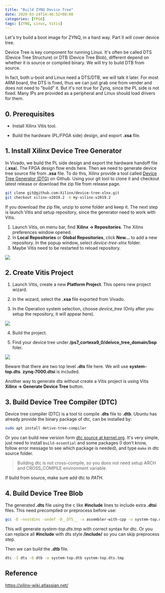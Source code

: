 ```yaml
---
title: "Build ZYNQ Device Tree"
date: 2020-03-24T14:46:52+08:00
categories: [FPGA]
tags: [ZYNQ, Linux, Vitis]
---
```


Let's try build a boot image for ZYNQ, in a hard way. Part II will cover device tree.

Device Tree is key component for running Linux. It's often be called DTS (Device Tree Structure) or DTB (Device Tree Blob), different depend on whether it is source or compiled binary. We will try to build DTB from source.

<!-- more -->

In fact, both u-boot and Linux need a DTS/DTB, we will talk it later. For most ARM board, the DTS is fixed, thus we can just grab one from vender and does not need to "build" it. But it's not true for Zynq, since the PL side is not fixed. Many IPs are provided as a peripheral and Linux should load drivers for them.

## 0. Prerequisites

* Install Xilinx Vitis tool.

* Build the hardware (PL/FPGA side) design, and export **.xsa** file.

## 1. Install Xilinx Device Tree Generator

In Vivado, we build the PL side design and export the hardware handoff file (**.xsa**). The FPGA design flow ends here. Then we need to generate device tree source file from **.xsa** file. To do this, Xilinx provide a tool called [Device Tree Generator (DTG)](https://github.com/Xilinx/device-tree-xlnx) on Github. Using your git tool to clone it and checkout latest release or download the zip file from release page.

```bash
git clone git@github.com:Xilinx/device-tree-xlnx.git
git checkout xilinx-v2019.2 -b my-xilinx-v2019.2
```

If you download the zip file, unzip to some folder and keep it. The next step is launch Vitis and setup repository, since the generator need to work with Vitis.

1. Launch Vitis, on menu bar, find **Xilinx -> Repositories**. The Xilinx preferences window opened.
2. In **Local Repositories** or **Global Repositories**, click **New...** to add a new repository. In the popup window, select *device-tree-xlnx* folder.
3. Maybe Vitis need to be restarted to reload repository.

![](/image/vitis-setup-repo.png)

## 2. Create Vitis Project

1. Launch Vitis, create a new **Platform Project**. This opens new project wizard.

2. In the wizard, select the **.xsa** file exported from Vivado.

3. In the Operation system selection, choose *device_tree* (Only after you setup the repository, it will appear here).

  ![](/image/vitis-device-tree-prj.png)

4. Build the project.

5. Find your device tree under **/ps7_cortexa9_0/deivce_tree_domain/bsp** foler.

  ![](/image/vitis-device-tree-prj-output.png)

Beware that there are two top level **.dts** file here. We will use **system-top.dts**. **zynq-7000.dtsi** is included.

Another way to generate dts without create a Vitis project is using Vitis **Xilinx -> Generate Device Tree** button.

## 3. Build Device Tree Compiler (DTC)

Device tree compiler (DTC) is a tool to compile **.dts** file to **.dtb**. Ubuntu has already provide the binary package of dtc, can be installed by:

```bash
sudo apt install detive-tree-compiler
```

Or you can build new version form [dtc source at kernel.org](https://git.kernel.org/pub/scm/utils/dtc/dtc.git). It's very simple, just need to install `build-essential` and some packages (I don't know, follow error message to see which package is needed), and type `make` in dtc source folder.

> Building dtc is not cross-compile, so you does not need setup ARCH and CROSS_COMPILE environment variable.

If build from source, make sure add dtc to *PATH*.

## 4. Build Device Tree Blob

The generated **.dts** file using the c like **#include** lines to include extra **.dtsi** files. This need precompiled or preprocess before use:

```bash
gcc -E -nostdinc -undef -D__DTS__ -x assembler-with-cpp -o system-top.dts.tmp system-top.dts
```

This will generate *system-top.dts.tmp* with correct syntax for dtc. Or you can replace all **#include** with dts style **/include/** so you can skip preprocess step.

Then we can build the **.dtb** file.

```bash
dtc -I dts -O dtb -o system-top.dtb system-top.dts.tmp
```

## Reference

https://xilinx-wiki.atlassian.net/

